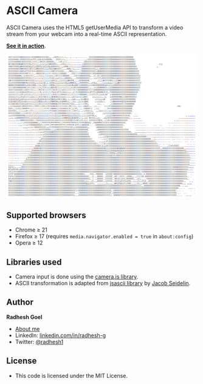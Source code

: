 ASCII Camera
============

ASCII Camera uses the HTML5 getUserMedia API to transform a video stream from your webcam into a real-time ASCII representation.

**[See it in action](https://ascii-vision.vercel.app/)**.

<img src="images/ascii-screenshot.png" />

## Supported browsers

* Chrome &ge; 21
* Firefox &ge; 17 (requires `media.navigator.enabled = true` in `about:config`)
* Opera &ge; 12

## Libraries used

* Camera input is done using the [camera.js library](https://github.com/radhesh1/camera.js).
* ASCII transformation is adapted from [jsascii library](http://www.nihilogic.dk/labs/jsascii/) by [Jacob Seidelin](http://blog.nihilogic.dk/).

## Author

**Radhesh Goel**

* [About me](https://portfolio-radhesh1.vercel.app/)
* LinkedIn: [linkedin.com/in/radhesh-g](http://www.linkedin.com/in/radhesh-g)
* Twitter: [@radhesh1](https://twitter.com/Radhesh_Goel)

## License

- This code is licensed under the MIT License.
